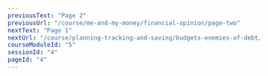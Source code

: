 ```yaml
---
previousText: "Page 2"
previousUrl: "/course/me-and-my-money/financial-opinion/page-two"
nextText: "Page 1"
nextUrl: "/course/planning-tracking-and-saving/budgets-enemies-of-debt/page-one"
courseModuleId: "5"
sessionId: "4"
pageId: "4"
---
```



